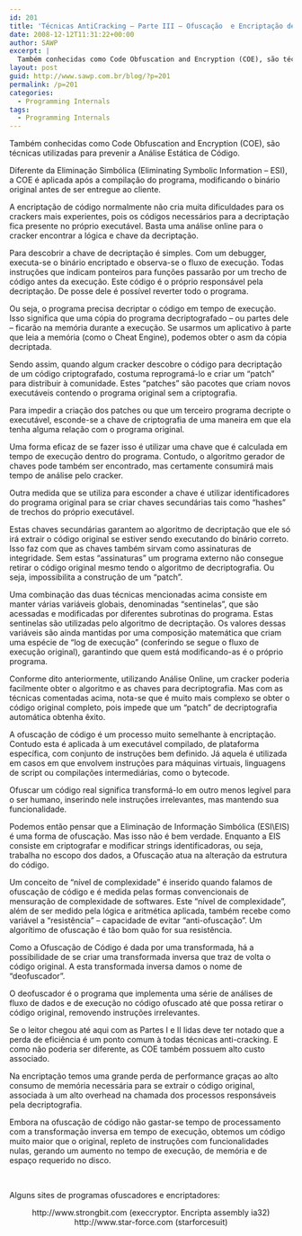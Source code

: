 ```yaml
---
id: 201
title: 'Técnicas AntiCracking – Parte III – Ofuscação  e Encriptação de Código'
date: 2008-12-12T11:31:22+00:00
author: SAWP
excerpt: |
  Também conhecidas como Code Obfuscation and Encryption (COE), são técnicas utilizadas para prevenir a Análise Estática de Código. Diferente da Eliminação Simbólica (Eliminating Symbolic Information – ESI), a COE é aplicada após a compilação do programa, modificando o binário original antes de ser entregue ao cliente.
layout: post
guid: http://www.sawp.com.br/blog/?p=201
permalink: /p=201
categories:
  - Programming Internals
tags:
  - Programming Internals
---
```

Também conhecidas como Code Obfuscation and Encryption (COE), são técnicas utilizadas para prevenir a Análise Estática de Código. 

Diferente da Eliminação Simbólica (Eliminating Symbolic Information – ESI), a COE é aplicada após a compilação do programa, modificando o binário original antes de ser entregue ao cliente. 

A encriptação de código normalmente não cria muita dificuldades para os crackers mais experientes, pois os códigos necessários para a decriptação fica presente no próprio executável. Basta uma análise online para o cracker encontrar a lógica e chave da decriptação. 

Para descobrir a chave de decriptação é simples. Com um debugger, executa-se o binário encriptado e observa-se o fluxo de execução. Todas instruções que indicam ponteiros para funções passarão por um trecho de código antes da execução. Este código é o próprio responsável pela decriptação. De posse dele é possível reverter todo o programa. 

Ou seja, o programa precisa decriptar o código em tempo de execução. Isso significa que uma cópia do programa decriptografado &#8211; ou partes dele &#8211; ficarão na memória durante a execução. Se usarmos um aplicativo à parte que leia a memória (como o Cheat Engine), podemos obter o asm da cópia decriptada. 

Sendo assim, quando algum cracker descobre o código para decriptação de um código criptografado, costuma reprogramá-lo e criar um “patch” para distribuir à comunidade. Estes “patches” são pacotes que criam novos executáveis contendo o programa original sem a criptografia. 

Para impedir a criação dos patches ou que um terceiro programa decripte o executável, esconde-se a chave de criptografia de uma maneira em que ela tenha alguma relação com o programa original. 

Uma forma eficaz de se fazer isso é utilizar uma chave que é calculada em tempo de execução dentro do programa. Contudo, o algoritmo gerador de chaves pode também ser encontrado, mas certamente consumirá mais tempo de análise pelo cracker. 

Outra medida que se utiliza para esconder a chave é utilizar identificadores do programa original para se criar chaves secundárias tais como “hashes” de trechos do próprio executável. 

Estas chaves secundárias garantem ao algoritmo de decriptação que ele só irá extrair o código original se estiver sendo executando do binário correto. Isso faz com que as chaves também sirvam como assinaturas de integridade. Sem estas “assinaturas” um programa externo não consegue retirar o código original mesmo tendo o algoritmo de decriptografia. Ou seja, impossibilita a construção de um “patch”. 

Uma combinação das duas técnicas mencionadas acima consiste em manter várias variáveis globais, denominadas “sentinelas”, que são acessadas e modificadas por diferentes subrotinas do programa. Estas sentinelas são utilizadas pelo algoritmo de decriptação. Os valores dessas variáveis são ainda mantidas por uma composição matemática que criam uma espécie de “log de execução” (conferindo se segue o fluxo de execução original), garantindo que quem está modificando-as é o próprio programa. 

Conforme dito anteriormente, utilizando Análise Online, um cracker poderia facilmente obter o algoritmo e as chaves para decriptografia. Mas com as técnicas comentadas acima, nota-se que é muito mais complexo se obter o código original completo, pois impede que um “patch” de decriptografia automática obtenha êxito.

A ofuscação de código é um processo muito semelhante à encriptação. Contudo esta é aplicada à um executável compilado, de plataforma específica, com conjunto de instruções bem definido. Já aquela é utilizada em casos em que envolvem instruções para máquinas virtuais, linguagens de script ou compilações intermediárias, como o bytecode. 

Ofuscar um código real significa transformá-lo em outro menos legível para o ser humano, inserindo nele instruções irrelevantes, mas mantendo sua funcionalidade. 

Podemos então pensar que a Eliminação de Informação Simbólica (ESI\EIS) é uma forma de ofuscação. Mas isso não é bem verdade. Enquanto a EIS consiste em criptografar e modificar strings identificadoras, ou seja, trabalha no escopo dos dados, a Ofuscação atua na alteração da estrutura do código. 

Um conceito de “nível de complexidade” é inserido quando falamos de ofuscação de código e é medida pelas formas convencionais de mensuração de complexidade de softwares. Este “nível de complexidade”, além de ser medido pela lógica e aritmética aplicada, também recebe como variável a “resistência” &#8211; capacidade de evitar “anti-ofuscação”. Um algorítimo de ofuscação é tão bom quão for sua resistência. 

Como a Ofuscação de Código é dada por uma transformada, há a possibilidade de se criar uma transformada inversa que traz de volta o código original. A esta transformada inversa damos o nome de “deofuscador”.
	  
O deofuscador é o programa que implementa uma série de análises de fluxo de dados e de execução no código ofuscado até que possa retirar o código original, removendo instruções irrelevantes.

Se o leitor chegou até aqui com as Partes I e II lidas deve ter notado que a perda de eficiência é um ponto comum à todas técnicas anti-cracking. E como não poderia ser diferente, as COE também possuem alto custo associado. 

Na encriptação temos uma grande perda de performance graças ao alto consumo de memória necessária para se extrair o código original, associada à um alto overhead na chamada dos processos responsáveis pela decriptografia. 

Embora na ofuscação de código não gastar-se tempo de processamento com a transformação inversa em tempo de execução, obtemos um código muito maior que o original, repleto de instruções com funcionalidades nulas, gerando um aumento no tempo de execução, de memória e de espaço requerido no disco. 

&nbsp; 

Alguns sites de programas ofuscadores e encriptadores:

<center>
  http://www.strongbit.com (execcryptor. Encripta assembly ia32)
</center>


  


<center>
  http://www.star-force.com (starforcesuit)<br />
</center>

